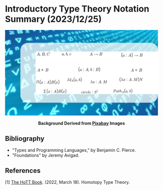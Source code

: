 <!-- Copyright (c) 2023 Tobias Briones. All rights reserved. -->
<!-- SPDX-License-Identifier: CC-BY-4.0 -->
<!-- This file is part of https://github.com/tobiasbriones/blog -->

# Introductory Type Theory Notation Summary (2023/12/25)

![](static/introductory-type-theory-notation-summary-2023-12-25.png)

<p align="center">
<b>
Background Derived from
<a href="static/notice">Pixabay</a> Images
</b>
</p>

## Bibliography

- "Types and Programming Languages," by Benjamin C. Pierce.
- "Foundations" by Jeremy Avigad.

## References

[1] [The HoTT Book](https://homotopytypetheory.org/book/). (2022, March 18). Homotopy Type Theory.
